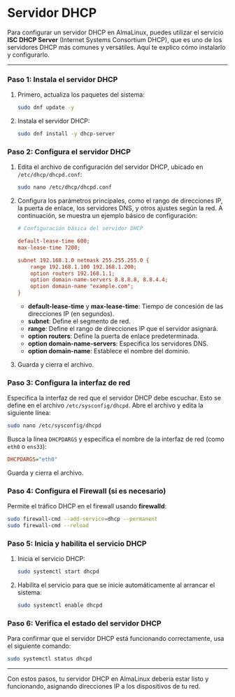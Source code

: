 # Servidor DHCP

Para configurar un servidor DHCP en AlmaLinux, puedes utilizar el servicio **ISC DHCP Server** (Internet Systems Consortium DHCP), que es uno de los servidores DHCP más comunes y versátiles. Aquí te explico cómo instalarlo y configurarlo.

---

### Paso 1: Instala el servidor DHCP

1. Primero, actualiza los paquetes del sistema:

   ```bash
   sudo dnf update -y
   ```

2. Instala el servidor DHCP:

   ```bash
   sudo dnf install -y dhcp-server
   ```

### Paso 2: Configura el servidor DHCP

1. Edita el archivo de configuración del servidor DHCP, ubicado en `/etc/dhcp/dhcpd.conf`:

   ```bash
   sudo nano /etc/dhcp/dhcpd.conf
   ```

2. Configura los parámetros principales, como el rango de direcciones IP, la puerta de enlace, los servidores DNS, y otros ajustes según la red. A continuación, se muestra un ejemplo básico de configuración:

   ```ini
   # Configuración básica del servidor DHCP

   default-lease-time 600;
   max-lease-time 7200;

   subnet 192.168.1.0 netmask 255.255.255.0 {
       range 192.168.1.100 192.168.1.200;
       option routers 192.168.1.1;
       option domain-name-servers 8.8.8.8, 8.8.4.4;
       option domain-name "example.com";
   }
   ```

   - **default-lease-time** y **max-lease-time**: Tiempo de concesión de las direcciones IP (en segundos).
   - **subnet**: Define el segmento de red.
   - **range**: Define el rango de direcciones IP que el servidor asignará.
   - **option routers**: Define la puerta de enlace predeterminada.
   - **option domain-name-servers**: Especifica los servidores DNS.
   - **option domain-name**: Establece el nombre del dominio.

3. Guarda y cierra el archivo.

### Paso 3: Configura la interfaz de red

Especifica la interfaz de red que el servidor DHCP debe escuchar. Esto se define en el archivo `/etc/sysconfig/dhcpd`. Abre el archivo y edita la siguiente línea:

```bash
sudo nano /etc/sysconfig/dhcpd
```

Busca la línea `DHCPDARGS` y especifica el nombre de la interfaz de red (como `eth0` o `ens33`):

```ini
DHCPDARGS="eth0"
```

Guarda y cierra el archivo.

### Paso 4: Configura el Firewall (si es necesario)

Permite el tráfico DHCP en el firewall usando **firewalld**:

```bash
sudo firewall-cmd --add-service=dhcp --permanent
sudo firewall-cmd --reload
```

### Paso 5: Inicia y habilita el servicio DHCP

1. Inicia el servicio DHCP:

   ```bash
   sudo systemctl start dhcpd
   ```

2. Habilita el servicio para que se inicie automáticamente al arrancar el sistema:

   ```bash
   sudo systemctl enable dhcpd
   ```

### Paso 6: Verifica el estado del servidor DHCP

Para confirmar que el servidor DHCP está funcionando correctamente, usa el siguiente comando:

```bash
sudo systemctl status dhcpd
```

---

Con estos pasos, tu servidor DHCP en AlmaLinux debería estar listo y funcionando, asignando direcciones IP a los dispositivos de tu red.
